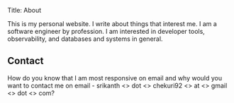 Title: About

This is my personal website. I write about things that interest me. I am a software engineer by profession. I am interested in developer tools, observability, and databases and systems in general.

## Contact

How do you know that I am most responsive on email and why would you want to contact me on email - srikanth <> dot <> chekuri92 <> at <> gmail <> dot <> com? 